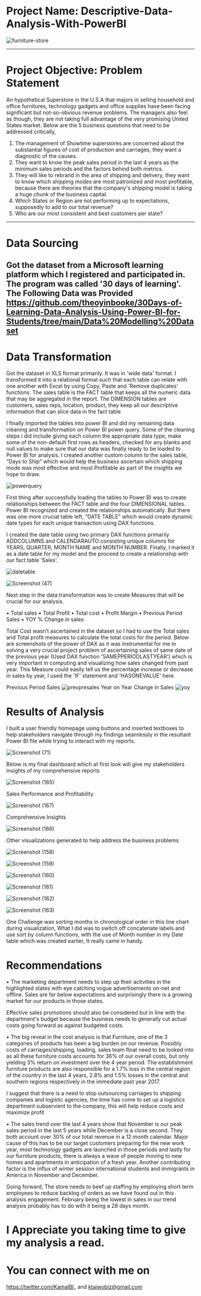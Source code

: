 # Project Name: Descriptive-Data-Analysis-With-PowerBI

![furniture-store](https://user-images.githubusercontent.com/108130729/181108393-45e9ff2d-0f77-4153-abd0-2c4acbc8a8d5.jpg)

----
# Project Objective: Problem Statement
An hypothetical Superstore in the U.S.A that majors in selling household and office furnitures, technology gadgets and office supplies have been facing significant but not-so-obvious revenue problems. The managers also feel as though, they are not taking full advantage of the very promising United States market.
Below are the 5 business questions that need to be addressed critically,
1. The management of Showtime superstores are concerned about the substantial figures of cost of production and carriages, they want a diagnostic of the causes.
2. They want to know the peak sales period in the last 4 years as the minimum sales periods and the factors behind both metrics.
3. They will like to rebrand in the area of shipping and delivery, they want to know which shipping modes are most patronized and most profitable, because there are theories that the company's shipping model is taking a huge chunk of the business capital.
4. Which States or Region are not performing up to expectations, supposedly to add to our total revenue?
5. Who are our most consistent and best customers per state?
----
# Data Sourcing
Got the dataset from a Microsoft learning platform which I registered and participated in. The program was called '30 days of learning'. The Following Data was Provided https://github.com/theoyinbooke/30Days-of-Learning-Data-Analysis-Using-Power-BI-for-Students/tree/main/Data%20Modelling%20Dataset
----
# Data Transformation
Got the dataset in XLS format primarily. It was in 'wide data' format.
I transformed it into a relational format such that each table can relate with one another with Excel by using Copy, Paste and 'Remove duplicates' functions. 
The sales table is the FACT table that keeps all the numeric data that may be aggregated in the report. 
The DIMENSION tables are customers, sales reps, location, product, they keep all our descriptive information that can slice data in the fact table

I finally imported the tables into power BI and did my remaining data cleaning and transformation on Power BI power query. Some of the cleaning steps i did include giving each column the appropriate data type, make some of the non-default first rows as headers, checked for any blanks and null values to make sure that our data was finally ready to be loaded to Power BI for analysis. 
I created another custom column to the sales table, “Days to Ship” which would help the business ascertain which shipping mode was most effective and most Profitable as part of the insights we hope to draw.

![powerquery](https://user-images.githubusercontent.com/108130729/180669669-b7417e5f-14ac-4e5e-9a86-5a32908d7e89.png)

First thing after successfully loading the tables to Power BI was to create relationships between the FACT table and the four DIMENSIONAL tables. Power BI recognized and created the relationships automatically. But there was one more crucial table left, 
“DATE TABLE” which would create dynamic date types for each unique transaction using DAX functions.

I created the date table using two primary DAX functions primarily ADDCOLUMNS and CALENDARAUTO consisting unique columns for YEARS, QUARTER, MONTH NAME and MONTH NUMBER.
Finally, I marked it as a date table for my model and the proceed to create a relationship with our fact table ‘Sales’.

![datetable](https://user-images.githubusercontent.com/108130729/180670285-b7389b7a-5fba-4ac0-9f91-dd2ef70a3092.png)

![Screenshot (47)](https://user-images.githubusercontent.com/108130729/180670296-fa7c034a-5980-44b1-8273-2a9b42192252.png)

Next step in the data transformation was to create Measures that will be crucial for our analysis.

•	Total sales 
•	Total Profit
•	Total cost
•	Profit Margin
•	Previous Period Sales
•	YOY % Change in sales

Total Cost wasn’t ascertained in the dataset so I had to use the Total sales and Total profit measures to calculate the total costs for the period.
Below are screenshots of the power of DAX as it was instrumental for me in solving a very crucial project problem of ascertaining sales of same date of the previous year (Used DAX function 'SAMEPPERIODLASTYEAR') which is very important in computing and visualizing how sales changed from past year. This Measure could easily tell us the percentage increase or decrease in sales by year, I used the 'IF' statement and 'HASONEVALUE' here.

Previous Period Sales
![prevpresales](https://user-images.githubusercontent.com/108130729/180670743-9f7b7d16-99e7-45a0-a175-b89c4393913e.png)
Year on Year Change in Sales
![yoy](https://user-images.githubusercontent.com/108130729/180670754-6278a576-7981-4073-b738-3f5f7e96f3fa.png)

# Results of Analysis
I built a user friendly homepage using buttons and inserted textboxes to help stakeholders navigate through my findings seamlessly in the resultant Power BI file while trying to interact with my reports.

![Screenshot (71)](https://user-images.githubusercontent.com/108130729/181114638-2fb4bf6e-2838-447e-8e82-cc7917062e74.png)

Below is my final dashboard which at first look will give my stakeholders insights of my comprehensive reports

![Screenshot (165)](https://user-images.githubusercontent.com/108130729/201121051-a9c4eb91-9cfb-4f31-bdcb-fcd7f2b3fb8c.png)

Sales Performance and Profitability

![Screenshot (167)](https://user-images.githubusercontent.com/108130729/201130859-0611db7c-8577-40df-86be-78f3268e5c28.png)

Comprehensive Insights

![Screenshot (166)](https://user-images.githubusercontent.com/108130729/201131004-2f2eab31-aba1-442c-a8ba-1abd73daf7ba.png)

Other visualizations generated to help address the business problems

![Screenshot (158)](https://user-images.githubusercontent.com/108130729/201121417-907f25db-1d01-465c-9570-69ef5c18e303.png)

![Screenshot (159)](https://user-images.githubusercontent.com/108130729/201121433-662df099-2eb4-49dd-b238-819ea9e7e6d4.png)

![Screenshot (160)](https://user-images.githubusercontent.com/108130729/201121485-d96a66f9-5184-4622-8178-acf74729bbdb.png)

![Screenshot (161)](https://user-images.githubusercontent.com/108130729/201121591-104c6dee-682a-4789-9df5-3a3258c1cf35.png)

![Screenshot (162)](https://user-images.githubusercontent.com/108130729/201121630-dca6fe25-ba78-46d4-83ae-e874730219e5.png)

![Screenshot (163)](https://user-images.githubusercontent.com/108130729/201121703-fd727aa2-062d-402b-8820-c86496b3a962.png)

One Challenge was sorting months in chronological order in this line chart during visualization, What I did was to switch off concatenate labels and use sort by column functions, with the use of Month number in my Date table which was created earlier, It really came in handy.

# Recommendations

•	The marketing department needs to step up their activities in the highlighted states with eye catching vogue advertisements on-net and offline. Sales are far below expectations and surprisingly there is a growing market for our products in those states.

Effective sales promotions should also be considered but in line with the department's budget because the business needs to generally cut actual costs going forward as against budgeted costs.


•	The big reveal in the cost analysis is that Furniture, one of the 3 categories of products has been a big burden on our revenue. Possibly costs of carriages/shipping, loading, sales team float need to be looked into as all these furniture costs accounts for 36% of our overall costs, but only yielding 3% return on investment over the 4 year period.
The establishment furniture products are also responsible for a 1.7% loss in the central region of the country in the last 4 years, 2.8% and 1.5% losses in the central and southern regions respectively in the immediate past year 2017. 

I suggest that there is a need to stop outsourcing carriages to shipping companies and logistic agencies, the time has come to set up a logistics department subservient to the company, this will help reduce costs and maximize profit 


•	The sales trend over the last 4 years show that November is our peak sales period in the last 5 years while December is a close second. They both account over 30% of our total revenue in a 12 month calendar. Major cause of this has to be our target customers preparing for the new work year, most technology gadgets are launched in those periods and lastly for our furniture products, there is always a wave of people moving to new homes and apartments in anticipation of a fresh year. Another contributing factor is the influx of winter session international students and immigrants in America in November and December.

Going forward, The store needs to beef up staffing by employing short term employees to reduce backlog of orders as we have found out in this analysis engagement.
February being the lowest in sales in our trend analysis probably has to do with it being a 28 days month.

# I Appreciate you taking time to give my analysis a read.

# You can connect with me on
https://twitter.com/KamalBI_ and ktaiwobiz@gmail.com
